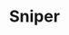 ---
layout: hero
title: Sniper
spec: Marine
class: Longshot
skill:
    name: Combat Stim
    description: Sniper increases his attack damage and attack speed.
    stats:
        Cooldown: 60s
        Damage Increase: 20/30/40
        Bonus Attack Speed: 20/25/30
---
